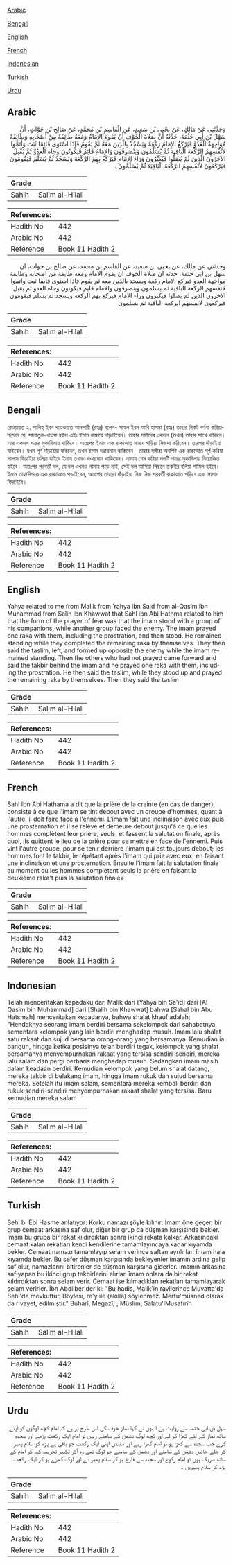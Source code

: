 [Arabic](#arabic)

[Bengali](#bengali)

[English](#english)

[French](#french)

[Indonesian](#indonesian)

[Turkish](#turkish)

[Urdu](#urdu)

## Arabic


<div dir="rtl" lang="ar" style={{fontSize:'larger',backgroundColor:'#f8f9fa',padding:20}}>
وَحَدَّثَنِي عَنْ مَالِكٍ، عَنْ يَحْيَى بْنِ سَعِيدٍ، عَنِ الْقَاسِمِ بْنِ مُحَمَّدٍ، عَنْ صَالِحِ بْنِ خَوَّاتٍ، أَنَّ سَهْلَ بْنَ أَبِي حَثْمَةَ، حَدَّثَهُ أَنَّ صَلاَةَ الْخَوْفِ أَنْ يَقُومَ الإِمَامُ وَمَعَهُ طَائِفَةٌ مِنْ أَصْحَابِهِ وَطَائِفَةٌ مُوَاجِهَةٌ الْعَدُوَّ فَيَرْكَعُ الإِمَامُ رَكْعَةً وَيَسْجُدُ بِالَّذِينَ مَعَهُ ثُمَّ يَقُومُ فَإِذَا اسْتَوَى قَائِمًا ثَبَتَ وَأَتَمُّوا لأَنْفُسِهِمُ الرَّكْعَةَ الْبَاقِيَةَ ثُمَّ يُسَلِّمُونَ وَيَنْصَرِفُونَ وَالإِمَامُ قَائِمٌ فَيَكُونُونَ وِجَاهَ الْعَدُوِّ ثُمَّ يُقْبِلُ الآخَرُونَ الَّذِينَ لَمْ يُصَلُّوا فَيُكَبِّرُونَ وَرَاءَ الإِمَامِ فَيَرْكَعُ بِهِمُ الرَّكْعَةَ وَيَسْجُدُ ثُمَّ يُسَلِّمُ فَيَقُومُونَ فَيَرْكَعُونَ لأَنْفُسِهِمُ الرَّكْعَةَ الْبَاقِيَةَ ثُمَّ يُسَلِّمُونَ ‏.‏
</div>
<div style={{backgroundColor:'#f8f9fa',padding:20, marginBottom: 10}}><table> <thead> <tr> <th>Grade</th> <th></th> </tr> </thead> <tbody> <tr><td>Sahih</td><td>Salim al-Hilali</td></tr></tbody></table><table> <thead> <tr> <th>References:</th> <th></th> </tr> </thead> <tbody><tr><td>Hadith No</td><td>442</td></tr><tr><td>Arabic No</td><td>442</td></tr><tr><td>Reference</td><td>Book 11 Hadith 2</td></tr></tbody></table></div>


<div dir="rtl" lang="ar" style={{fontSize:'larger',backgroundColor:'#f8f9fa',padding:20}}>
وحدثني عن مالك، عن يحيى بن سعيد، عن القاسم بن محمد، عن صالح بن خوات، ان سهل بن ابي حثمة، حدثه ان صلاة الخوف ان يقوم الامام ومعه طايفة من اصحابه وطايفة مواجهة العدو فيركع الامام ركعة ويسجد بالذين معه ثم يقوم فاذا استوى قايما ثبت واتموا لانفسهم الركعة الباقية ثم يسلمون وينصرفون والامام قايم فيكونون وجاه العدو ثم يقبل الاخرون الذين لم يصلوا فيكبرون وراء الامام فيركع بهم الركعة ويسجد ثم يسلم فيقومون فيركعون لانفسهم الركعة الباقية ثم يسلمون
</div>
<div style={{backgroundColor:'#f8f9fa',padding:20, marginBottom: 10}}><table> <thead> <tr> <th>Grade</th> <th></th> </tr> </thead> <tbody> <tr><td>Sahih</td><td>Salim al-Hilali</td></tr></tbody></table><table> <thead> <tr> <th>References:</th> <th></th> </tr> </thead> <tbody><tr><td>Hadith No</td><td>442</td></tr><tr><td>Arabic No</td><td>442</td></tr><tr><td>Reference</td><td>Book 11 Hadith 2</td></tr></tbody></table></div>

## Bengali


<div dir="ltr" lang="bn" style={{fontSize:'larger',backgroundColor:'#f8f9fa',padding:20}}>
রেওয়ায়ত ২. সালিহ্ ইবন খাওওয়াত আনসারী (রহঃ) বলেন- সাহল ইবন আবি হাসমা (রহঃ) তাহার নিকট বর্ণনা করিয়াছিলেন যে, সালাতুল-খাওফ হইল এইঃ ইমাম নামাযে দাঁড়াইবেন। তাহার সঙ্গীদের একদল (তখন) তাহার সাথে থাকিবে। আর একদল শত্রুর মুকাবিলায় থাকিবে। অতঃপর ইমাম এক রাকাআত নামায পড়িয়া সিজদা করিবেন। তারপর দাঁড়াইয়া যাইবেন। যখন পূর্ণ দাঁড়াইয়া যাইবেন, তখন ইমাম দণ্ডায়মান থাকিবেন। তাহার সঙ্গীরা অবশিষ্ট এক রাকাআত পূর্ণ করিয়া সালাম ফিরাইয়া চলিয়া যাইবে ইমাম তখনও দণ্ডায়মান থাকিবেন। নামায শেষ করিয়া দলটি শক্রর মুকাবিলায় নিয়োজিত হইবে। অতঃপর পরবর্তী দল, যে দল এখনও নামায পড়ে নাই, সেই দল আসিয়া পিছনে তকবীর বলিয়া শামিল হইবে। ইমাম তাহাদিগকে এক রাকাআত পড়াইবেন, অতঃপর তাহারা দাঁড়াইয়া নিজ নিজ পরবর্তী রাকাআত পড়িবে এবং সালাম ফিরাইবে।
</div>
<div style={{backgroundColor:'#f8f9fa',padding:20, marginBottom: 10}}><table> <thead> <tr> <th>Grade</th> <th></th> </tr> </thead> <tbody> <tr><td>Sahih</td><td>Salim al-Hilali</td></tr></tbody></table><table> <thead> <tr> <th>References:</th> <th></th> </tr> </thead> <tbody><tr><td>Hadith No</td><td>442</td></tr><tr><td>Arabic No</td><td>442</td></tr><tr><td>Reference</td><td>Book 11 Hadith 2</td></tr></tbody></table></div>

## English


<div dir="ltr" lang="en" style={{fontSize:'larger',backgroundColor:'#f8f9fa',padding:20}}>
Yahya related to me from Malik from Yahya ibn Said from al-Qasim ibn Muhammad from Salih ibn Khawwat that Sahl ibn Abi Hathma related to him that the form of the prayer of fear was that the imam stood with a group of his companions, while another group faced the enemy. The imam prayed one raka with them, including the prostration, and then stood. He remained standing while they completed the remaining raka by themselves. They then said the taslim, left, and formed up opposite the enemy while the imam remained standing. Then the others who had not prayed came forward and said the takbir behind the imam and he prayed one raka with them, including the prostration. He then said the taslim, while they stood up and prayed the remaining raka by themselves. Then they said the taslim
</div>
<div style={{backgroundColor:'#f8f9fa',padding:20, marginBottom: 10}}><table> <thead> <tr> <th>Grade</th> <th></th> </tr> </thead> <tbody> <tr><td>Sahih</td><td>Salim al-Hilali</td></tr></tbody></table><table> <thead> <tr> <th>References:</th> <th></th> </tr> </thead> <tbody><tr><td>Hadith No</td><td>442</td></tr><tr><td>Arabic No</td><td>442</td></tr><tr><td>Reference</td><td>Book 11 Hadith 2</td></tr></tbody></table></div>

## French


<div dir="ltr" lang="fr" style={{fontSize:'larger',backgroundColor:'#f8f9fa',padding:20}}>
Sahl Ibn Abi Hathama a dit que la prière de la crainte (en cas de danger), consiste à ce que l'imam se tint debout avec un groupe d'hommes, quant à l'autre, il doit faire face à l'ennemi. L'imam fait une inclinaison avec eux puis une prosternation et il se relève et demeure debout jusqu'à ce que les hommes complètent leur prière, seuls, et fassent la salutation finale, après quoi, ils quittent le lieu de la prière pour se mettre en face de l'ennemi. Puis vint l'autre groupe, pour se tenir derrière l'imam qui est toujours debout; les hommes font le takbir, le répétant après l'imam qui prie avec eux, en faisant une inclinaison et une prosternation. Ensuite l'imam fait la salutation finale au moment où les hommes complètent seuls la prière en faisant la deuxième raka't puis la salutation finale»
</div>
<div style={{backgroundColor:'#f8f9fa',padding:20, marginBottom: 10}}><table> <thead> <tr> <th>Grade</th> <th></th> </tr> </thead> <tbody> <tr><td>Sahih</td><td>Salim al-Hilali</td></tr></tbody></table><table> <thead> <tr> <th>References:</th> <th></th> </tr> </thead> <tbody><tr><td>Hadith No</td><td>442</td></tr><tr><td>Arabic No</td><td>442</td></tr><tr><td>Reference</td><td>Book 11 Hadith 2</td></tr></tbody></table></div>

## Indonesian


<div dir="ltr" lang="id" style={{fontSize:'larger',backgroundColor:'#f8f9fa',padding:20}}>
Telah menceritakan kepadaku dari Malik dari [Yahya bin Sa'id] dari [Al Qasim bin Muhammad] dari [Shalih bin Khawwat] bahwa [Sahal bin Abu Hatsmah] menceritakan kepadanya, bahwa shalat khauf adalah; "Hendaknya seorang imam berdiri bersama sekelompok dari sahabatnya, sementara kelompok yang lain berdiri menghadap musuh. Imam lalu shalat satu rakaat dan sujud bersama orang-orang yang bersamanya. Kemudian ia bangun, hingga ketika posisinya telah berdiri tegak, kelompok yang shalat bersamanya menyempurnakan rakaat yang tersisa sendiri-sendiri, mereka lalu salam dan pergi berbaris menghadap musuh. Sedangkan imam masih dalam keadaan berdiri. Kemudian kelompok yang belum shalat datang, mereka takbir di belakang imam, hingga imam rukuk dan sujud bersama mereka. Setelah itu imam salam, sementara mereka kembali berdiri dan rukuk sendiri-sendiri menyempurnakan rakaat shalat yang tersisa. Baru kemudian mereka salam
</div>
<div style={{backgroundColor:'#f8f9fa',padding:20, marginBottom: 10}}><table> <thead> <tr> <th>Grade</th> <th></th> </tr> </thead> <tbody> <tr><td>Sahih</td><td>Salim al-Hilali</td></tr></tbody></table><table> <thead> <tr> <th>References:</th> <th></th> </tr> </thead> <tbody><tr><td>Hadith No</td><td>442</td></tr><tr><td>Arabic No</td><td>442</td></tr><tr><td>Reference</td><td>Book 11 Hadith 2</td></tr></tbody></table></div>

## Turkish


<div dir="ltr" lang="tr" style={{fontSize:'larger',backgroundColor:'#f8f9fa',padding:20}}>
Sehl b. Ebi Hasme anlatıyor: Korku namazı şöyle kılınır: İmam öne geçer, bir grup cemaat arkasına saf olur, diğer bir grup da düşman karşısında bekler. îmam bu gruba bir rekat kıldırdıktan sonra ikinci rekata kalkar. Arkasındaki cemaat kalan rekatları kendi kendilerine tamamlayıncaya kadar kıyamda bekler. Cemaat namazı tamamlayıp selam verince saftan ayrılırlar. îmam hala kıyamda bekler. Bu sefer düşman karşısında bekleyenler imamın ardına gelip saf olur, namazlarını bitirenler de düşman karşısına giderler. İmamın arkasına saf yapan bu ikinci grup tekbirlerini alırlar. îmam onlara da bir rekat kıldırdıktan sonra selam verir. Cemaat ise kılmadıkları rekatları tamamlayarak selam verirler. İbn Abdilber der ki: "Bu hadis, Malik'in ravilerince Muvatta'da Sehl'de mevkuftur. Böylesi, re'y ile (akılla) söylenmez. Merfu'müsned olarak da rivayet, edilmiştir." Buharî, Megazî, ; Müslim, Salatu'lMusafırîn
</div>
<div style={{backgroundColor:'#f8f9fa',padding:20, marginBottom: 10}}><table> <thead> <tr> <th>Grade</th> <th></th> </tr> </thead> <tbody> <tr><td>Sahih</td><td>Salim al-Hilali</td></tr></tbody></table><table> <thead> <tr> <th>References:</th> <th></th> </tr> </thead> <tbody><tr><td>Hadith No</td><td>442</td></tr><tr><td>Arabic No</td><td>442</td></tr><tr><td>Reference</td><td>Book 11 Hadith 2</td></tr></tbody></table></div>

## Urdu


<div dir="rtl" lang="ur" style={{fontSize:'larger',backgroundColor:'#f8f9fa',padding:20}}>
سہل بن ابی حثمہ سے روایت ہے انہوں نے کہا نماز خوف کی اس طرح پر ہے کہ امام کچھ لوگوں کو اپنے ساتھ نماز کے لئے کھڑا کر لے اور کچھ لوگ دشمن کے سامنے رہیں تو امام ایک رکعت پڑھے اور سجدہ کرے جب سجدہ سے کھڑا ہو تو امام کھڑا رہے اور مقتدی اپنی ایک رکعت جو باقی ہے پڑھ کو سلام پھیر کر چلے جائیں دشمن کے سامنے اور دشمن کے سامنے جو لوگ تھے وہ آکر تکبیر تحریمہ کہہ کر امام کے ساتھ شریک ہوں تو امام رکوع اور سجدہ سے فارغ ہو کر سلام پھیر دے اور لوگ کھڑے ہو کر ایک رکعت پڑھ کر سلام پھیریں ۔
</div>
<div style={{backgroundColor:'#f8f9fa',padding:20, marginBottom: 10}}><table> <thead> <tr> <th>Grade</th> <th></th> </tr> </thead> <tbody> <tr><td>Sahih</td><td>Salim al-Hilali</td></tr></tbody></table><table> <thead> <tr> <th>References:</th> <th></th> </tr> </thead> <tbody><tr><td>Hadith No</td><td>442</td></tr><tr><td>Arabic No</td><td>442</td></tr><tr><td>Reference</td><td>Book 11 Hadith 2</td></tr></tbody></table></div>